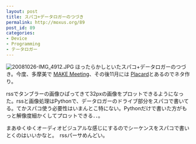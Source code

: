 ```yaml
---
layout: post
title: スパコ+データロガーのつづき
permalink: http://moxus.org/89
post_id: 89
categories: 
- Device
- Programming
- テータロガー
---
```


![20081026-IMG_4912.JPG](http://moxuse.org/blog/media/1/20081026-IMG_4912.JPG)
ほったらかしといたスパコ+データロガーのつづき。今度、多摩美で
[MAKE Meeting](http://www.moxuse.org/blog/index.php?itemid=151)、その後11月には
[Placard](http://leplacard.jp/2008/tokyo2/)とあるのでネタ作り。

rssでタンブラーの画像ひぱってきて32pxの画像をプロットできるようになった。rssと画像処理はPythonで、データロガーのドライブ部分をスパコで書いてる。てかスパコ使う必要性はいまんとこ特にない。Pythonだけで書いた方がもっと解像度細かくしてプロットできる．．。

まあゆくゆくオーディオビジュアルな感じにするのでシーケンスをスパコで書いとくのはいいかなと。　rssパーサめんどい。